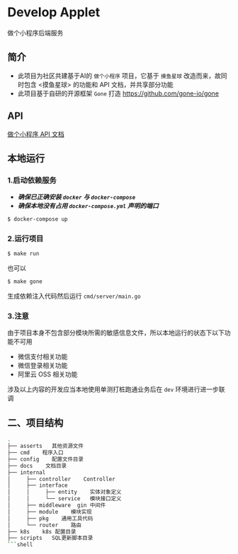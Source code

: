 # Develop Applet

做个小程序后端服务

## 简介

- 此项目为社区共建基于AI的 ```做个小程序``` 项目，它基于 ```摸鱼星球``` 改造而来，故同时包含 <摸鱼星球> 的功能和 API 文档，并共享部分功能
- 此项目基于自研的开源框架 ```Gone``` 打造 
 https://github.com/gone-io/gone

## API

  [做个小程序 API 文档](docs/Program-Developer-API.md)

## 本地运行

### 1.启动依赖服务

- ***确保已正确安装 `docker` 与 `docker-compose`***
- ***确保本地没有占用 `docker-compose.yml` 声明的端口***

```sh
$ docker-compose up
```

### 2.运行项目

```sh
$ make run
```

也可以

```sh
$ make gone
```

生成依赖注入代码然后运行 `cmd/server/main.go`

### 3.注意

由于项目本身不包含部分模块所需的敏感信息文件，所以本地运行的状态下以下功能不可用

- 微信支付相关功能
- 微信登录相关功能
- 阿里云 OSS 相关功能

涉及以上内容的开发应当本地使用单测打桩跑通业务后在 `dev` 环境进行进一步联调

## 二、项目结构

```sh
.
├── asserts   其他资源文件
├── cmd    程序入口
├── config    配置文件目录
├── docs    文档目录
├── internal   
│     ├── controller    Controller
│     ├── interface    
│     │     ├── entity    实体对象定义
│     │     └── service   模块接口定义
│     ├── middleware  gin 中间件
│     ├── module    模块实现
│     ├── pkg    通用工具代码
│     └── router    路由
├── k8s    k8s 配置目录
├── scripts   SQL更新脚本目录 
```shell
